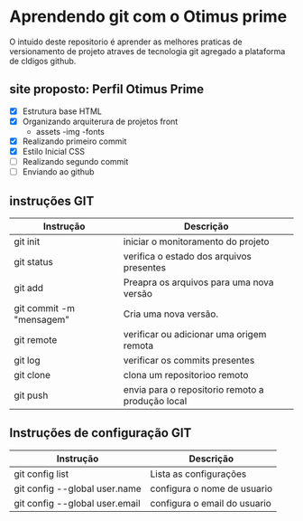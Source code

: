 # Aprendendo git com o Otimus prime

O intuido deste repositorio é aprender as melhores praticas de versionamento de projeto atraves de tecnologia git agregado a plataforma de cldigos github.

## site proposto: Perfil Otimus Prime

- [x] Estrutura base HTML
- [x] Organizando arquiterura de projetos front
    - assets
        -img
        -fonts
- [x] Realizando primeiro commit
- [x] Estilo Inicial CSS
- [ ] Realizando segundo commit
- [ ] Enviando ao github

## instruções GIT

| Instrução | Descrição | 
|-|-|
|git init|iniciar o monitoramento do projeto|
|git status|verifica o estado dos arquivos presentes|
|git add|Preapra os arquivos para uma nova versão|
|git commit -m "mensagem"| Cria uma nova versão.|
|git remote|verificar ou adicionar uma origem remota|
|git log|verificar os commits presentes|
|git clone|clona um repositorioo remoto|
|git push|envia para o repositorio remoto a produção local|

## Instruções de configuração GIT
|Instrução| Descrição|
|-|-|
|git config list| Lista as configurações|
|git config --global user.name| configura o nome de usuario|
|git config --global user.email| configura o email do usuario|